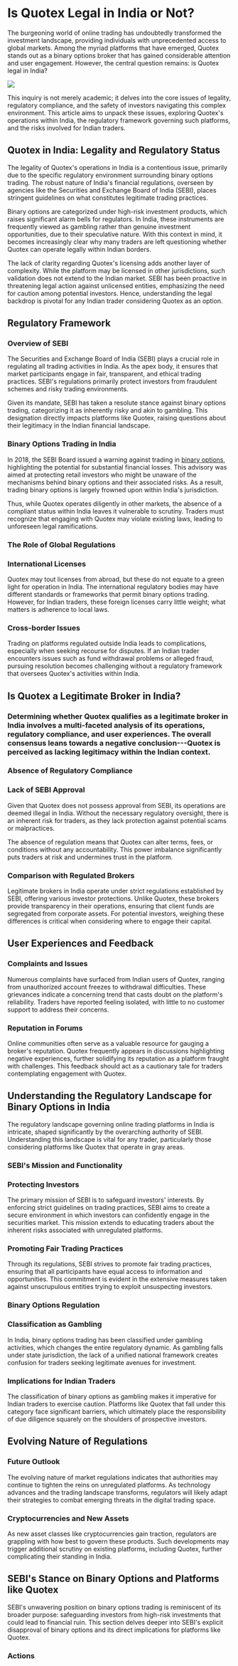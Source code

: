 # Is Quotex Legal in India or Not?

The burgeoning world of online trading has undoubtedly transformed the
investment landscape, providing individuals with unprecedented access to
global markets. Among the myriad platforms that have emerged, Quotex
stands out as a binary options broker that has gained considerable
attention and user engagement. However, the central question remains: is
Quotex legal in India?

[![](https://static.quotex.io/files/1_en/300_250.jpg)](https://traff.sbs/brokerqxsignupf)

This inquiry is not merely academic; it delves into the core issues of
legality, regulatory compliance, and the safety of investors navigating
this complex environment. This article aims to unpack these issues,
exploring Quotex's operations within India, the regulatory framework
governing such platforms, and the risks involved for Indian traders.

## Quotex in India: Legality and Regulatory Status

The legality of Quotex\'s operations in India is a contentious issue,
primarily due to the specific regulatory environment surrounding binary
options trading. The robust nature of India\'s financial regulations,
overseen by agencies like the Securities and Exchange Board of India
(SEBI), places stringent guidelines on what constitutes legitimate
trading practices.

Binary options are categorized under high-risk investment products,
which raises significant alarm bells for regulators. In India, these
instruments are frequently viewed as gambling rather than genuine
investment opportunities, due to their speculative nature. With this
context in mind, it becomes increasingly clear why many traders are left
questioning whether Quotex can operate legally within Indian borders.

The lack of clarity regarding Quotex\'s licensing adds another layer of
complexity. While the platform may be licensed in other jurisdictions,
such validation does not extend to the Indian market. SEBI has been
proactive in threatening legal action against unlicensed entities,
emphasizing the need for caution among potential investors. Hence,
understanding the legal backdrop is pivotal for any Indian trader
considering Quotex as an option.

## Regulatory Framework

### Overview of SEBI

The Securities and Exchange Board of India (SEBI) plays a crucial role
in regulating all trading activities in India. As the apex body, it
ensures that market participants engage in fair, transparent, and
ethical trading practices. SEBI\'s regulations primarily protect
investors from fraudulent schemes and risky trading environments.

Given its mandate, SEBI has taken a resolute stance against binary
options trading, categorizing it as inherently risky and akin to
gambling. This designation directly impacts platforms like Quotex,
raising questions about their legitimacy in the Indian financial
landscape.

### Binary Options Trading in India

In 2018, the SEBI Board issued a warning against trading in [binary
options](\%22https://www.linkedin.com/pulse/binary-option-brokers-minimum-deposit-2024-invest-best-d8ogf?trk=article-ssr-frontend-pulse_little-text-block\%22),
highlighting the potential for substantial financial losses. This
advisory was aimed at protecting retail investors who might be unaware
of the mechanisms behind binary options and their associated risks. As a
result, trading binary options is largely frowned upon within India\'s
jurisdiction.

Thus, while Quotex operates diligently in other markets, the absence of
a compliant status within India leaves it vulnerable to scrutiny.
Traders must recognize that engaging with Quotex may violate existing
laws, leading to unforeseen legal ramifications.

### The Role of Global Regulations

### International Licenses

Quotex may tout licenses from abroad, but these do not equate to a green
light for operation in India. The international regulatory bodies may
have different standards or frameworks that permit binary options
trading. However, for Indian traders, these foreign licenses carry
little weight; what matters is adherence to local laws.

### Cross-border Issues

Trading on platforms regulated outside India leads to complications,
especially when seeking recourse for disputes. If an Indian trader
encounters issues such as fund withdrawal problems or alleged fraud,
pursuing resolution becomes challenging without a regulatory framework
that oversees Quotex's activities within India.

## Is Quotex a Legitimate Broker in India?

### Determining whether Quotex qualifies as a legitimate broker in India involves a multi-faceted analysis of its operations, regulatory compliance, and user experiences. The overall consensus leans towards a negative conclusion---Quotex is perceived as lacking legitimacy within the Indian context.

### Absence of Regulatory Compliance

### Lack of SEBI Approval

Given that Quotex does not possess approval from SEBI, its operations
are deemed illegal in India. Without the necessary regulatory oversight,
there is an inherent risk for traders, as they lack protection against
potential scams or malpractices.

The absence of regulation means that Quotex can alter terms, fees, or
conditions without any accountability. This power imbalance
significantly puts traders at risk and undermines trust in the platform.

### Comparison with Regulated Brokers

Legitimate brokers in India operate under strict regulations established
by SEBI, offering various investor protections. Unlike Quotex, these
brokers provide transparency in their operations, ensuring that client
funds are segregated from corporate assets. For potential investors,
weighing these differences is critical when considering where to engage
their capital.

## User Experiences and Feedback

### Complaints and Issues

Numerous complaints have surfaced from Indian users of Quotex, ranging
from unauthorized account freezes to withdrawal difficulties. These
grievances indicate a concerning trend that casts doubt on the
platform's reliability. Traders have reported feeling isolated, with
little to no customer support to address their concerns.

### Reputation in Forums

Online communities often serve as a valuable resource for gauging a
broker\'s reputation. Quotex frequently appears in discussions
highlighting negative experiences, further solidifying its reputation as
a platform fraught with challenges. This feedback should act as a
cautionary tale for traders contemplating engagement with Quotex.

## Understanding the Regulatory Landscape for Binary Options in India

The regulatory landscape governing online trading platforms in India is
intricate, shaped significantly by the overarching authority of SEBI.
Understanding this landscape is vital for any trader, particularly those
considering platforms like Quotex that operate in gray areas.

### SEBI\'s Mission and Functionality

### Protecting Investors

The primary mission of SEBI is to safeguard investors' interests. By
enforcing strict guidelines on trading practices, SEBI aims to create a
secure environment in which investors can confidently engage in the
securities market. This mission extends to educating traders about the
inherent risks associated with unregulated platforms.

### Promoting Fair Trading Practices

Through its regulations, SEBI strives to promote fair trading practices,
ensuring that all participants have equal access to information and
opportunities. This commitment is evident in the extensive measures
taken against unscrupulous entities trying to exploit unsuspecting
investors.

### Binary Options Regulation

### Classification as Gambling

In India, binary options trading has been classified under gambling
activities, which changes the entire regulatory dynamic. As gambling
falls under state jurisdiction, the lack of a unified national framework
creates confusion for traders seeking legitimate avenues for investment.

### Implications for Indian Traders

The classification of binary options as gambling makes it imperative for
Indian traders to exercise caution. Platforms like Quotex that fall
under this category face significant barriers, which ultimately place
the responsibility of due diligence squarely on the shoulders of
prospective investors.

## Evolving Nature of Regulations

### Future Outlook

The evolving nature of market regulations indicates that authorities may
continue to tighten the reins on unregulated platforms. As technology
advances and the trading landscape transforms, regulators will likely
adapt their strategies to combat emerging threats in the digital trading
space.

### Cryptocurrencies and New Assets

As new asset classes like cryptocurrencies gain traction, regulators are
grappling with how best to govern these products. Such developments may
trigger additional scrutiny on existing platforms, including Quotex,
further complicating their standing in India.

## SEBI\'s Stance on Binary Options and Platforms like Quotex

SEBI\'s unwavering position on binary options trading is reminiscent of
its broader purpose: safeguarding investors from high-risk investments
that could lead to financial ruin. This section delves deeper into
SEBI's explicit disapproval of binary options and its direct
implications for platforms like Quotex.

### Actions

